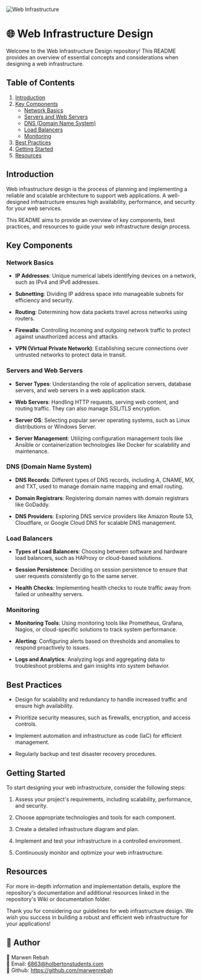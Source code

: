 ![Web Infrastructure](https://miro.medium.com/v2/resize:fit:1400/format:webp/1*iBstDyO1wFNbfs3X70Jy7w.png)

# 🌐 Web Infrastructure Design

Welcome to the Web Infrastructure Design repository! This README provides an overview of essential concepts and considerations when designing a web infrastructure.

## Table of Contents

1. [Introduction](#introduction)
2. [Key Components](#key-components)
   - [Network Basics](#network-basics)
   - [Servers and Web Servers](#servers-and-web-servers)
   - [DNS (Domain Name System)](#dns-domain-name-system)
   - [Load Balancers](#load-balancers)
   - [Monitoring](#monitoring)
3. [Best Practices](#best-practices)
4. [Getting Started](#getting-started)
5. [Resources](#resources)

## Introduction

Web infrastructure design is the process of planning and implementing a reliable and scalable architecture to support web applications. A well-designed infrastructure ensures high availability, performance, and security for your web services.

This README aims to provide an overview of key components, best practices, and resources to guide your web infrastructure design process.

## Key Components

### Network Basics

- **IP Addresses**: Unique numerical labels identifying devices on a network, such as IPv4 and IPv6 addresses.

- **Subnetting**: Dividing IP address space into manageable subnets for efficiency and security.

- **Routing**: Determining how data packets travel across networks using routers.

- **Firewalls**: Controlling incoming and outgoing network traffic to protect against unauthorized access and attacks.

- **VPN (Virtual Private Network)**: Establishing secure connections over untrusted networks to protect data in transit.

### Servers and Web Servers

- **Server Types**: Understanding the role of application servers, database servers, and web servers in a web application stack.

- **Web Servers**: Handling HTTP requests, serving web content, and routing traffic. They can also manage SSL/TLS encryption.

- **Server OS**: Selecting popular server operating systems, such as Linux distributions or Windows Server.

- **Server Management**: Utilizing configuration management tools like Ansible or containerization technologies like Docker for scalability and maintenance.

### DNS (Domain Name System)

- **DNS Records**: Different types of DNS records, including A, CNAME, MX, and TXT, used to manage domain name mapping and email routing.

- **Domain Registrars**: Registering domain names with domain registrars like GoDaddy.

- **DNS Providers**: Exploring DNS service providers like Amazon Route 53, Cloudflare, or Google Cloud DNS for scalable DNS management.

### Load Balancers

- **Types of Load Balancers**: Choosing between software and hardware load balancers, such as HAProxy or cloud-based solutions.

- **Session Persistence**: Deciding on session persistence to ensure that user requests consistently go to the same server.

- **Health Checks**: Implementing health checks to route traffic away from failed or unhealthy servers.

### Monitoring

- **Monitoring Tools**: Using monitoring tools like Prometheus, Grafana, Nagios, or cloud-specific solutions to track system performance.

- **Alerting**: Configuring alerts based on thresholds and anomalies to respond proactively to issues.

- **Logs and Analytics**: Analyzing logs and aggregating data to troubleshoot problems and gain insights into system behavior.

## Best Practices

- Design for scalability and redundancy to handle increased traffic and ensure high availability.

- Prioritize security measures, such as firewalls, encryption, and access controls.

- Implement automation and infrastructure as code (IaC) for efficient management.

- Regularly backup and test disaster recovery procedures.

## Getting Started

To start designing your web infrastructure, consider the following steps:

1. Assess your project's requirements, including scalability, performance, and security.

2. Choose appropriate technologies and tools for each component.

3. Create a detailed infrastructure diagram and plan.

4. Implement and test your infrastructure in a controlled environment.

5. Continuously monitor and optimize your web infrastructure.

## Resources

For more in-depth information and implementation details, explore the repository's documentation and additional resources linked in the repository's Wiki or documentation folder.

Thank you for considering our guidelines for web infrastructure design. We wish you success in building a robust and efficient web infrastructure for your applications!

## 👥 Author
🚀 Marwen Rebah<br>
📧 Email: 6863@holbertonstudents.com<br>
👻 Github: https://github.com/marwenrebah
